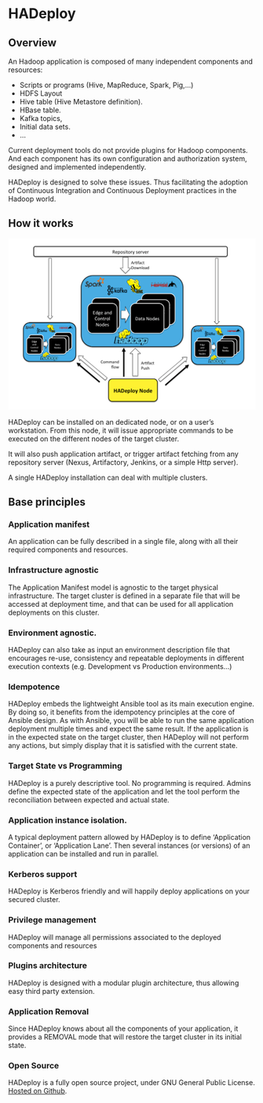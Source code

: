 # HADeploy

## Overview

An Hadoop application is composed of many independent components and resources:

* Scripts or programs (Hive, MapReduce, Spark, Pig,…)
* HDFS Layout
* Hive table (Hive Metastore definition).
* HBase table.
* Kafka topics,
* Initial data sets.
* …

Current deployment tools do not provide plugins for Hadoop components. And each component has its own configuration and authorization  system, designed and implemented independently.

HADeploy is designed to solve these issues. Thus facilitating the adoption of Continuous Integration and Continuous Deployment practices in the Hadoop world.

## How it works

![Screenshot](img/archi2.png)

HADeploy can be installed on an dedicated node, or on a user’s workstation.
From this node, it will issue appropriate commands to be executed on the different nodes of the target cluster.

It will also push application artifact, or trigger artifact fetching from any repository server (Nexus, Artifactory, Jenkins, or a simple Http server).

A single HADeploy installation can deal with multiple clusters.

## Base principles

### Application manifest

An application can be fully described in a single file, along with all their required components and resources.

### Infrastructure agnostic

The Application Manifest model is agnostic to the target physical infrastructure. 
The target cluster is defined in a separate file that will be accessed at deployment time, and that can be used for all application deployments on this cluster.

### Environment agnostic.

HADeploy can also take as input an environment description file that encourages re-use, consistency and repeatable deployments in different execution contexts 
(e.g. Development vs Production environments…)

### Idempotence

HADeploy embeds the lightweight Ansible tool as its main execution engine. By doing so, it benefits from the idempotency principles at the core of Ansible design.
As with Ansible, you will be able to run the same application deployment multiple times and expect the same result. If the application is in the expected state on the target cluster, 
then HADeploy will not perform any actions, but simply display that it is satisfied with the current state.

### Target State vs Programming

HADeploy is a purely descriptive tool. No programming is required. Admins define the expected state of the application and let the tool perform 
the reconciliation between expected and actual state.

### Application instance isolation.

A typical deployment pattern allowed by HADeploy is to define ‘Application Container’, or ‘Application Lane’. Then several instances (or versions) of an application can be installed and run in parallel.

### Kerberos support

HADeploy is Kerberos friendly and will happily deploy applications on your secured cluster. 

### Privilege management

HADeploy will manage all permissions associated to the deployed components and resources

### Plugins architecture

HADeploy is designed with a modular plugin architecture, thus allowing easy third party extension.

### Application Removal

Since HADeploy knows about all the components of your application, it provides a REMOVAL mode that will restore the target cluster in its initial state. 

### Open Source

HADeploy is a fully open source project, under GNU General Public License. [Hosted on Github](https://github.com/BROADSoftware/hadeploy).
